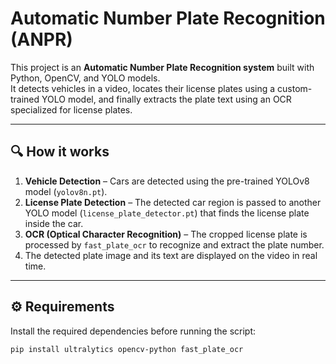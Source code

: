 # Automatic Number Plate Recognition (ANPR)

This project is an **Automatic Number Plate Recognition system** built with Python, OpenCV, and YOLO models.  
It detects vehicles in a video, locates their license plates using a custom-trained YOLO model, and finally extracts the plate text using an OCR specialized for license plates.

---

## 🔍 How it works
1. **Vehicle Detection** – Cars are detected using the pre-trained YOLOv8 model (`yolov8n.pt`).
2. **License Plate Detection** – The detected car region is passed to another YOLO model (`license_plate_detector.pt`) that finds the license plate inside the car.
3. **OCR (Optical Character Recognition)** – The cropped license plate is processed by `fast_plate_ocr` to recognize and extract the plate number.
4. The detected plate image and its text are displayed on the video in real time.

---

## ⚙️ Requirements
Install the required dependencies before running the script:

```bash
pip install ultralytics opencv-python fast_plate_ocr

